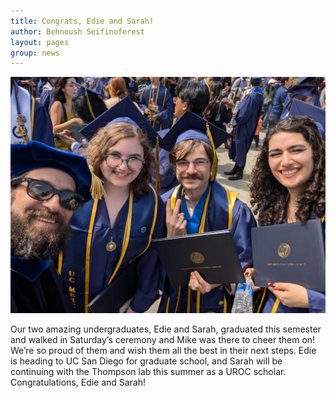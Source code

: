 ```yaml
---
title: Congrats, Edie and Sarah!
author: Behnoush Seifinoferest 
layout: pages
group: news
---
```



<span class="image fit"><img src="/images/2025-05-17-Edie-and-sarah-graduation.jpg" alt="" class="img-responsive"></span>

Our two amazing undergraduates, Edie and Sarah, graduated this semester and walked in Saturday’s ceremony and Mike was there to cheer them on! We’re so proud of them and wish them all the best in their next steps. Edie is heading to UC San Diego for graduate school, and Sarah will be continuing with the Thompson lab this summer as a UROC scholar. Congratulations, Edie and Sarah!